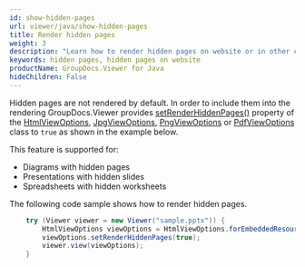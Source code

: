 ```yaml
---
id: show-hidden-pages
url: viewer/java/show-hidden-pages
title: Render hidden pages
weight: 3
description: "Learn how to render hidden pages on website or in other c# applications with GroupDocs.Viewer for Java"
keywords: hidden pages, hidden pages on website
productName: GroupDocs.Viewer for Java
hideChildren: False
---
```


Hidden pages are not rendered by default. In order to include them into the rendering GroupDocs.Viewer provides [setRenderHiddenPages()](https://reference.groupdocs.com/viewer/java/com.groupdocs.viewer.options/BaseViewOptions#setRenderHiddenPages(boolean)) property of the [HtmlViewOptions](https://reference.groupdocs.com/viewer/java/com.groupdocs.viewer.options/HtmlViewOptions), [JpgViewOptions](https://reference.groupdocs.com/viewer/java/com.groupdocs.viewer.options/JpgViewOptions), [PngViewOptions](https://reference.groupdocs.com/viewer/java/com.groupdocs.viewer.options/PngViewOptions) or [PdfViewOptions](https://reference.groupdocs.com/viewer/java/com.groupdocs.viewer.options/PdfViewOptions) class to `true` as shown in the example below.

This feature is supported for:

* Diagrams with hidden pages
* Presentations with hidden slides
* Spreadsheets with hidden worksheets

The following code sample shows how to render hidden pages.

```java
    try (Viewer viewer = new Viewer("sample.pptx")) {
        HtmlViewOptions viewOptions = HtmlViewOptions.forEmbeddedResources();
        viewOptions.setRenderHiddenPages(true);
        viewer.view(viewOptions);
    }
```
